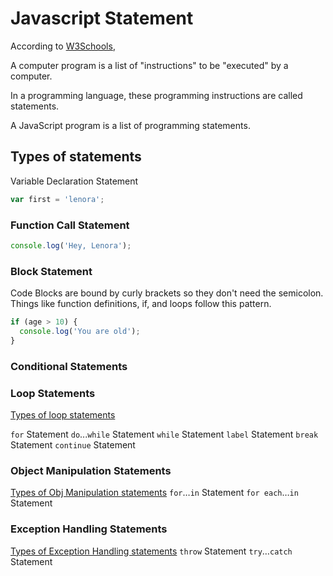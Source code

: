 # Javascript Statement

According to [W3Schools](https://www.w3schools.com/js/js_statements.asp),

A computer program is a list of "instructions" to be "executed" by a computer.

In a programming language, these programming instructions are called statements.

A JavaScript program is a list of programming statements.

## Types of statements

Variable Declaration Statement

```JavaScript
var first = 'lenora';
```

### Function Call Statement

```JavaScript 
console.log('Hey, Lenora');
```
### Block Statement

Code Blocks are bound by curly brackets so they don't need the semicolon. Things like function definitions, if, and loops follow this pattern.

```JavaScript
if (age > 10) {
  console.log('You are old');
}
```

### Conditional Statements


### Loop Statements

<ins>Types of loop statements</ins>

`for` Statement
`do`...`while` Statement
`while` Statement
`label` Statement
`break` Statement
`continue` Statement




### Object Manipulation Statements

<ins>Types of Obj Manipulation statements</ins>
`for`…`in` Statement
`for each`…`in` Statement

### Exception Handling Statements

<ins>Types of Exception Handling statements</ins>
`throw` Statement
`try`…`catch` Statement


